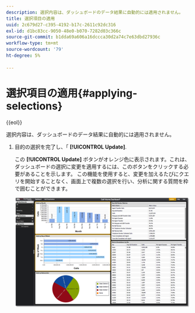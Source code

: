 ```yaml
---
description: 選択内容は、ダッシュボードのデータ結果に自動的には適用されません。
title: 選択項目の適用
uuid: 2c679d27-c395-4192-b17c-2611c92dc316
exl-id: d1bc83cc-9050-48e0-b070-7282d03c366c
source-git-commit: b1dda69a606a16dccca30d2a74c7e63dbd27936c
workflow-type: tm+mt
source-wordcount: '79'
ht-degree: 5%

---
```


# 選択項目の適用{#applying-selections}

{{eol}}

選択内容は、ダッシュボードのデータ結果に自動的には適用されません。

1. 目的の選択を完了し、「 **[!UICONTROL Update]**.

   この **[!UICONTROL Update]** ボタンがオレンジ色に表示されます。これは、ダッシュボードの選択に変更を適用するには、このボタンをクリックする必要があることを示します。 この機能を使用すると、変更を加えるたびにクエリを開始することなく、画面上で複数の選択を行い、分析に関する質問を枠で囲むことができます。

   ![](assets/selection_update.png)
